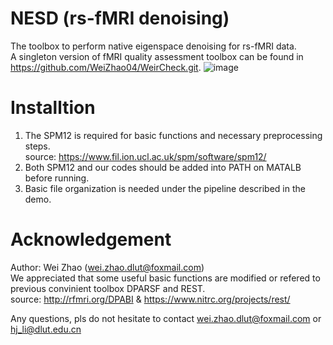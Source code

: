 # NESD (rs-fMRI denoising)
The toolbox to perform native eigenspace denoising for rs-fMRI data.  
A singleton version of fMRI quality assessment toolbox can be found in https://github.com/WeiZhao04/WeirCheck.git.
![image](https://user-images.githubusercontent.com/59679583/219349261-668ee863-7b7d-400d-a600-638e9b04afec.png)

# Installtion
1) The SPM12 is required for basic functions and necessary preprocessing steps.  
   source: https://www.fil.ion.ucl.ac.uk/spm/software/spm12/  
2) Both SPM12 and our codes should be added into PATH on MATALB before running.
3) Basic file organization is needed under the pipeline described in the demo.

# Acknowledgement
Author: Wei Zhao (wei.zhao.dlut@foxmail.com)  
We appreciated that some useful basic functions are modified or refered to previous convinient toolbox DPARSF and REST.  
source: http://rfmri.org/DPABI & https://www.nitrc.org/projects/rest/  

Any questions, pls do not hesitate to contact wei.zhao.dlut@foxmail.com or hj_li@dlut.edu.cn

